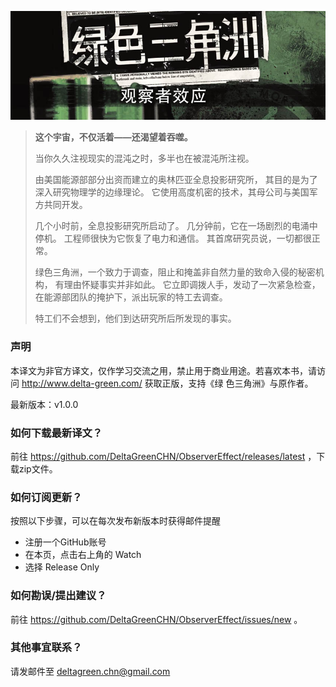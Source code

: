 ![Banner](/banner.jpg)

> **这个宇宙，不仅活着——还渴望着吞噬。**
>
> 当你久久注视现实的混沌之时，多半也在被混沌所注视。
> 
> 由美国能源部部分出资而建立的奥林匹亚全息投影研究所，
> 其目的是为了深入研究物理学的边缘理论。
> 它使用高度机密的技术，其母公司与美国军方共同开发。
> 
> 几个小时前，全息投影研究所启动了。
> 几分钟前，它在一场剧烈的电涌中停机。
> 工程师很快为它恢复了电力和通信。
> 其首席研究员说，一切都很正常。
> 
> 绿色三角洲，一个致力于调查，阻止和掩盖非自然力量的致命入侵的秘密机构，
> 有理由怀疑事实并非如此。
> 它立即调拨人手，发动了一次紧急检查，
> 在能源部团队的掩护下，派出玩家的特工去调查。
> 
> 特工们不会想到，他们到达研究所后所发现的事实。

### 声明

本译文为非官方译文，仅作学习交流之用，禁止用于商业用途。若喜欢本书，请访问 http://www.delta-green.com/ 获取正版，支持《绿
色三角洲》与原作者。

最新版本：v1.0.0

### 如何下载最新译文？

前往 https://github.com/DeltaGreenCHN/ObserverEffect/releases/latest ，下载zip文件。

### 如何订阅更新？

按照以下步骤，可以在每次发布新版本时获得邮件提醒

* 注册一个GitHub账号
* 在本页，点击右上角的 Watch
* 选择 Release Only

### 如何勘误/提出建议？

前往 https://github.com/DeltaGreenCHN/ObserverEffect/issues/new 。

### 其他事宜联系？

请发邮件至 deltagreen.chn@gmail.com
